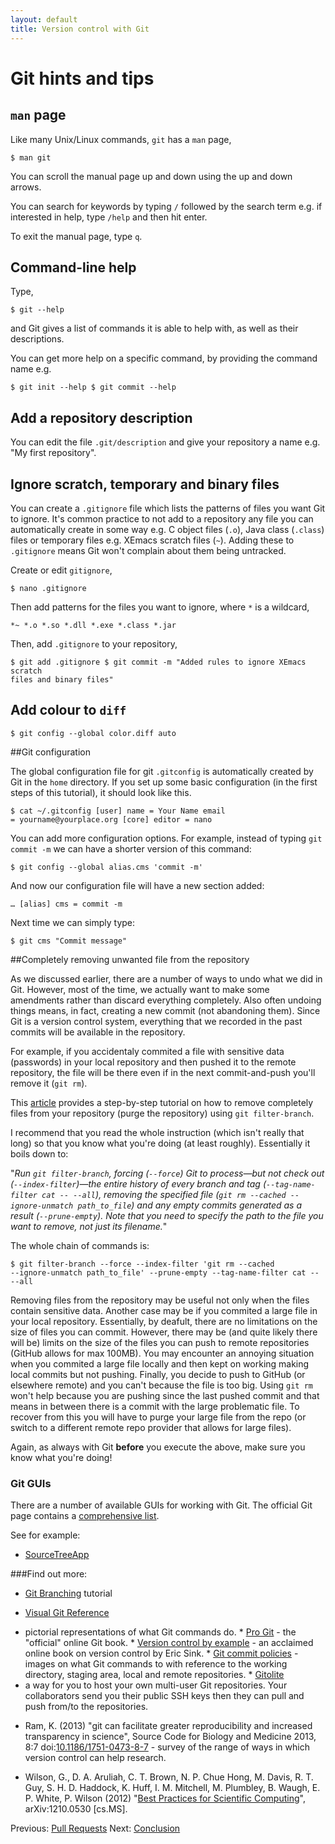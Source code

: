```yaml
---
layout: default
title: Version control with Git  
---
```

# Git hints and tips

## `man` page

Like many Unix/Linux commands, `git` has a `man` page,

    $ man git

You can scroll the manual page up and down using the up and down arrows.

You can search for keywords by typing `/` followed by the search term e.g. if
interested in help, type `/help` and then hit enter.

To exit the manual page, type `q`.

## Command-line help

Type,

    $ git --help

and Git gives a list of commands it is able to help with, as well as their
descriptions. 

You can get more help on a specific command, by providing the command name e.g.

    $ git init --help $ git commit --help

## Add a repository description

You can edit the file `.git/description` and give your repository a name e.g.
"My first repository".

## Ignore scratch, temporary and binary files

You can create a `.gitignore` file which lists the patterns of files you want
Git to ignore. It's common practice to not add to a repository any file you can
automatically create in some way e.g. C object files (`.o`), Java class
(`.class`) files or temporary files e.g. XEmacs scratch files (`~`). Adding
these to `.gitignore` means Git won't complain about them being untracked.

Create or edit `gitignore`,

    $ nano .gitignore

Then add patterns for the files you want to ignore, where `*` is a wildcard,

    *~ *.o *.so *.dll *.exe *.class *.jar

Then, add `.gitignore` to your repository,

    $ git add .gitignore $ git commit -m "Added rules to ignore XEmacs scratch
    files and binary files"

## Add colour to `diff`

    $ git config --global color.diff auto
    
    
##Git configuration

The global configuration file for git `.gitconfig` is automatically created by
Git in the `home` directory. If you set up some basic configuration (in the
first steps of this tutorial), it should look like this.

	$ cat ~/.gitconfig [user] name = Your Name email
	= yourname@yourplace.org [core] editor = nano
     	
You can add more configuration options. For example, instead of typing `git
commit -m` we can have a shorter version of this command:

	$ git config --global alias.cms 'commit -m'
	 

And now our configuration file will have a new section added:
	
	… [alias] cms = commit -m
	
Next time we can simply type:
	
	$ git cms "Commit message"
	
	

##Completely removing unwanted file from the repository    

As we discussed earlier, there are a number of ways to undo what we did in Git.
However, most of the time, we actually want to make some amendments rather than
discard everything completely. Also often undoing things means, in fact,
creating a new commit (not abandoning them). Since Git is a version control
system, everything that we recorded in the past commits will be available in
the repository. 

For example, if you accidentaly commited a file with sensitive data (passwords)
in your local repository and then pushed it to the remote repository, the file
will be there even if in the next commit-and-push you'll remove it (`git rm`).

This [article](https://help.github.com/articles/remove-sensitive-data) provides
a step-by-step tutorial on how to remove completely files from your repository
(purge the repository) using `git filter-branch`.

I recommend that you read the whole instruction (which isn't really that long)
so that you know what you're doing (at least roughly). Essentially it boils
down to:
 
"*Run `git filter-branch`, forcing (`--force`) Git to process—but not check out
(`--index-filter`)—the entire history of every branch and tag
(`--tag-name-filter cat -- --all`), removing the specified file (`git rm
--cached --ignore-unmatch path_to_file`) and any empty commits generated as
a result (`--prune-empty`). Note that you need to specify the path to the file
you want to remove, not just its filename.*"
 
 The whole chain of commands is:
 
	$ git filter-branch --force --index-filter 'git rm --cached
	--ignore-unmatch path_to_file' --prune-empty --tag-name-filter cat --
	--all


Removing files from the repository may be useful not only when the files
contain sensitive data. Another case may be if you commited a large file in
your local repository. Essentially, by deafult, there are no limitations on the
size of files you can commit. However, there may be (and quite likely there
will be) limits on the size of the files you can push to remote repositories
(GitHub allows for max 100MB). You may encounter an annoying situation when you
commited a large file locally and then kept on working making local commits but
not pushing. Finally, you decide to push to GitHub (or elsewhere remote) and
you can't because the file is too big. Using `git rm` won't help because you
are pushing since the last pushed commit and that means in between there is
a commit with the large problematic file. To recover from this you will have to
purge your large file from the repo (or switch to a different remote repo
provider that allows for large files).

Again, as always with Git **before** you execute the above, make sure you know
what you're doing!


### Git GUIs

There are a number of available GUIs for working with Git. The official Git
page contains a [comprehensive list](http://git-scm.com/downloads/guis).

See for example: 

* [SourceTreeApp](http://www.sourcetreeapp.com/)



###Find out more:


* [Git Branching](http://pcottle.github.io/learnGitBranching/) tutorial

* [Visual Git
Reference](http://marklodato.github.com/visual-git-guide/index-en.html)
- pictorial representations of what Git commands do.  * [Pro
Git](http://git-scm.com/book) - the "official" online Git book.  * [Version
control by example](http://www.ericsink.com/vcbe/) - an acclaimed online book
on version control by Eric Sink.  * [Git commit
policies](http://osteele.com/posts/2008/05/commit-policies) - images on what
Git commands to with reference to the working directory, staging area, local
and remote repositories.  * [Gitolite](https://github.com/sitaramc/gitolite)
- a way for you to host your own multi-user Git repositories. Your
collaborators send you their public SSH keys then they can pull and push
from/to the repositories.

* Ram, K.  (2013) "git can facilitate greater reproducibility and increased
transparency in science", Source Code for Biology and Medicine 2013, 8:7
doi:[10.1186/1751-0473-8-7](http://dx.doi.org/10.1186/1751-0473-8-7) - survey
of the range of ways in which version control can help research.

* Wilson, G.,  D. A. Aruliah, C. T. Brown, N. P. Chue Hong, M. Davis, R. T.
Guy, S. H. D. Haddock, K. Huff, I. M. Mitchell, M. Plumbley, B. Waugh, E. P.
White, P. Wilson (2012) "[Best Practices for Scientific
Computing](http://arxiv.org/abs/1210.0530)", arXiv:1210.0530 [cs.MS].



Previous: [Pull Requests](7_Pull_Requests) Next:
[Conclusion](9_Conclusion)
